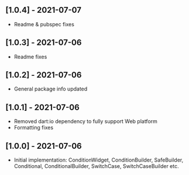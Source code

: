 ## [1.0.4] - 2021-07-07

- Readme & pubspec fixes

## [1.0.3] - 2021-07-06

- Readme fixes

## [1.0.2] - 2021-07-06

- General package info updated

## [1.0.1] - 2021-07-06

- Removed dart:io dependency to fully support Web platform
- Formatting fixes

## [1.0.0] - 2021-07-06

- Initial implementation: ConditionWidget, ConditionBuilder, SafeBuilder, Conditional, 
ConditionalBuilder, SwitchCase, SwitchCaseBuilder etc.
